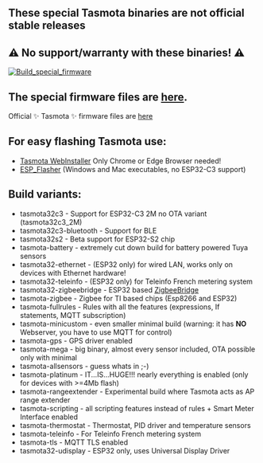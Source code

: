 ## These special Tasmota binaries are not official stable releases

## :warning: No support/warranty with these binaries! :warning:

[![Build_special_firmware](https://github.com/Jason2866/Tasmota-specials/actions/workflows/Build_special_firmware.yml/badge.svg)](https://github.com/Jason2866/Tasmota-specials/actions/workflows/Build_special_firmware.yml)

## The special firmware files are [here](https://github.com/Jason2866/Tasmota-specials/tree/firmware/firmware).<br>
Official ✨ Tasmota ✨ firmware files are [here](https://github.com/arendst/Tasmota-firmware)

## For easy flashing Tasmota use:
- [Tasmota WebInstaller](https://jason2866.github.io/Tasmota-specials/) Only Chrome or Edge Browser needed!
- [ESP_Flasher](https://github.com/Jason2866/ESP_Flasher/releases) (Windows and Mac executables, no ESP32-C3 support)

## Build variants:
 - tasmota32c3 - Support for ESP32-C3 2M no OTA variant (tasmota32c3_2M)
 - tasmota32c3-bluetooth - Support for BLE
 - tasmota32s2 - Beta support for ESP32-S2 chip
 - tasmota-battery - extremely cut down build for battery powered Tuya sensors
 - tasmota32-ethernet - (ESP32 only) for wired LAN, works only on devices with Ethernet hardware!
 - tasmota32-teleinfo - (ESP32 only) for Teleinfo French metering system
 - tasmota32-zigbeebridge - ESP32 based [ZigbeeBridge](https://templates.blakadder.com/ewelink_ZB-GW03.html)
 - tasmota-zigbee - Zigbee for TI based chips (Esp8266 and ESP32)
 - tasmota-fullrules - Rules with all the features (expressions, If statements, MQTT subscription)
 - tasmota-minicustom - even smaller minimal build (warning: it has **NO** Webserver, you have to use MQTT for control)
 - tasmota-gps - GPS driver enabled
 - tasmota-mega - big binary, almost every sensor included, OTA possible only with minimal
 - tasmota-allsensors - guess whats in ;-)
 - tasmota-platinum - IT...IS...HUGE!!! nearly everything is enabled (only for devices with >=4Mb flash)
 - tasmota-rangeextender - Experimental build where Tasmota acts as AP range extender
 - tasmota-scripting - all scripting features instead of rules + Smart Meter Interface enabled
 - tasmota-thermostat - Thermostat, PID driver and temperature sensors
 - tasmota-teleinfo - For Teleinfo French metering system
 - tasmota-tls - MQTT TLS enabled
 - tasmota32-udisplay - ESP32 only, uses Universal Display Driver
